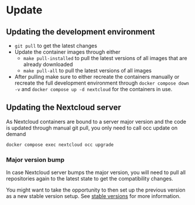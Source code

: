 # Update

## Updating the development environment

- `git pull` to get the latest changes
- Update the container images through either
  - `make pull-installed` to pull the latest versions of all images that are already downloaded
  - `make pull-all` to pull the latest versions of all images
- After pulling make sure to either recreate the containers manually or recreate the full development environment through `docker compose down -v` and `docker compose up -d nextcloud` for the containers in use.

## Updating the Nextcloud server

As Nextcloud containers are bound to a server major version and the code is updated through manual git pull, you only need to call occ update on demand

```bash
docker compose exec nextcloud occ upgrade
```

### Major version bump

In case Nextcloud server bumps the major version, you will need to pull all repositories again to the latest state to get the compatibility changes.

You might want to take the opportunity to then set up the previous version as a new stable version setup. See [stable versions](stable-versions.md) for more information.
